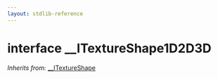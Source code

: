 ```yaml
---
layout: stdlib-reference
---
```


# interface \_\_ITextureShape1D2D3D

*Inherits from:* [\_\_ITextureShape](/stdlib-reference/interfaces/itextureshape-0123a/index)


